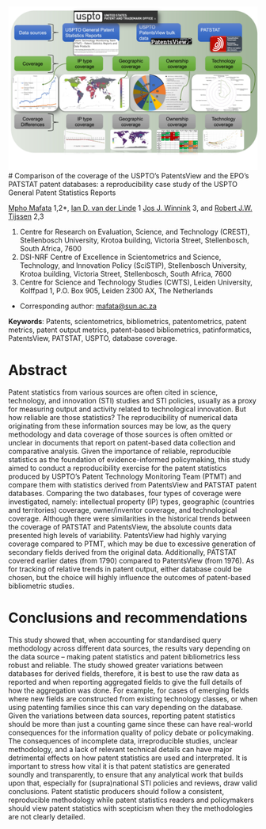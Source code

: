 <img src="./images/graphical_abstract.jpg">
# Comparison of the coverage of the USPTO’s PatentsView and the EPO’s PATSTAT patent databases: a reproducibility case study of the USPTO General Patent Statistics Reports

[Mpho Mafata](https://orcid.org/0000-0002-6468-7193) 1,2*, [Ian D. van der Linde](https://orcid.org/0000-0001-9232-9599) 1 [Jos J. Winnink](https://orcid.org/0000-0002-9115-6419) 3, and [Robert J.W. Tijssen](https://orcid.org/0000-0001-5237-9583) 2,3

1. Centre for Research on Evaluation, Science, and Technology (CREST), Stellenbosch University, Krotoa building, Victoria Street, Stellenbosch, South Africa, 7600 
2. DSI-NRF Centre of Excellence in Scientometrics and Science, Technology, and Innovation Policy (SciSTIP), Stellenbosch University, Krotoa building, Victoria Street, Stellenbosch, South Africa, 7600
3. Centre for Science and Technology Studies (CWTS), Leiden University, Kolffpad 1, P.O. Box 905, Leiden 2300 AX, The Netherlands
* Corresponding author: mafata@sun.ac.za 

__Keywords__: Patents, scientometrics, bibliometrics, patentometrics, patent metrics, patent output metrics, patent-based bibliometrics, patinformatics, PatentsView, PATSTAT, USPTO, database coverage.

# Abstract
Patent statistics from various sources are often cited in science, technology, and innovation (STI) studies and STI policies, usually as a proxy for measuring output and activity related to technological innovation. But how reliable are those statistics? The reproducibility of numerical data originating from these information sources may be low, as the query methodology and data coverage of those sources is often omitted or unclear in documents that report on patent-based data collection and comparative analysis. Given the importance of reliable, reproducible statistics as the foundation of evidence-informed policymaking, this study aimed to conduct a reproducibility exercise for the patent statistics produced by USPTO’s Patent Technology Monitoring Team (PTMT) and compare them with statistics derived from PatentsView and PATSTAT patent databases. Comparing the two databases, four types of coverage were investigated, namely: intellectual property (IP) types, geographic (countries and territories) coverage, owner/inventor coverage, and technological coverage. Although there were similarities in the historical trends between the coverage of PATSTAT and PatentsView, the absolute counts data presented high levels of variability. PatentsView had highly varying coverage compared to PTMT, which may be due to excessive generation of secondary fields derived from the original data. Additionally, PATSTAT covered earlier dates (from 1790) compared to PatentsView (from 1976). As for tracking of relative trends in patent output, either database could be chosen, but the choice will highly influence the outcomes of patent-based bibliometric studies.

# Conclusions and recommendations
This study showed that, when accounting for standardised query methodology across different data sources, the results vary depending on the data source – making patent statistics and patent bibliometrics less robust and reliable. The study showed greater variations between databases for derived fields, therefore, it is best to use the raw data as reported and when reporting aggregated fields to give the full details of how the aggregation was done. For example, for cases of emerging fields where new fields are constructed from existing technology classes, or when using patenting families since this can vary depending on the database. Given the variations between data sources, reporting patent statistics should be more than just a counting game since these can have real-world consequences for the information quality of policy debate or policymaking. The consequences of incomplete data, irreproducible studies, unclear methodology, and a lack of relevant technical details can have major detrimental effects on how patent statistics are used and interpreted. It is important to stress how vital it is that patent statistics are generated soundly and transparently, to ensure that any analytical work that builds upon that, especially for (supra)national STI policies and reviews, draw valid conclusions. Patent statistic producers should follow a consistent, reproducible methodology while patent statistics readers and policymakers should view patent statistics with scepticism when they the methodologies are not clearly detailed.
